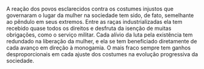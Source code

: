 ﻿A reação dos povos esclarecidos contra os costumes injustos que governaram o lugar da mulher na sociedade tem sido, de fato, semelhante ao pêndulo em seus extremos. Entre as raças industrializadas ela tem recebido quase todos os direitos e desfruta da isenção de muitas obrigações, como o serviço militar. Cada alívio da luta pela existência tem redundado na liberação da mulher, e ela se tem beneficiado diretamente de cada avanço em direção à monogamia. O mais fraco sempre tem ganhos desproporcionais em cada ajuste dos costumes na evolução progressiva da sociedade.
